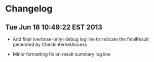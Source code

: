 Changelog
=========

Tue Jun 18 10:49:22 EST 2013
----------------------------

 * Add final (verbose-only) debug log line to indicate the finalResult generated
   by CheckInternetAccess

 * Minor formatting fix on result summary log line
